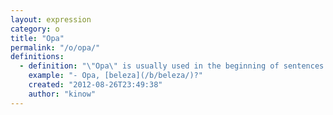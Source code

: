 ```yaml
---
layout: expression
category: o
title: "Opa"
permalink: "/o/opa/"
definitions:
  - definition: "\"Opa\" is usually used in the beginning of sentences. It can mean ''Sorry'', if you use it after you have bumped in somebody. Or it can also be a compliment, like \"Hello\"."
    example: "- Opa, [beleza](/b/beleza/)?"
    created: "2012-08-26T23:49:38"
    author: "kinow"
---
```


